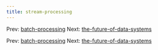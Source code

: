 ```yaml
---
title: stream-processing
---
```




Prev: [batch-processing](batch-processing.md)
Next:
[the-future-of-data-systems](the-future-of-data-systems.md)

Prev: [batch-processing](batch-processing.md)
Next:
[the-future-of-data-systems](the-future-of-data-systems.md)
